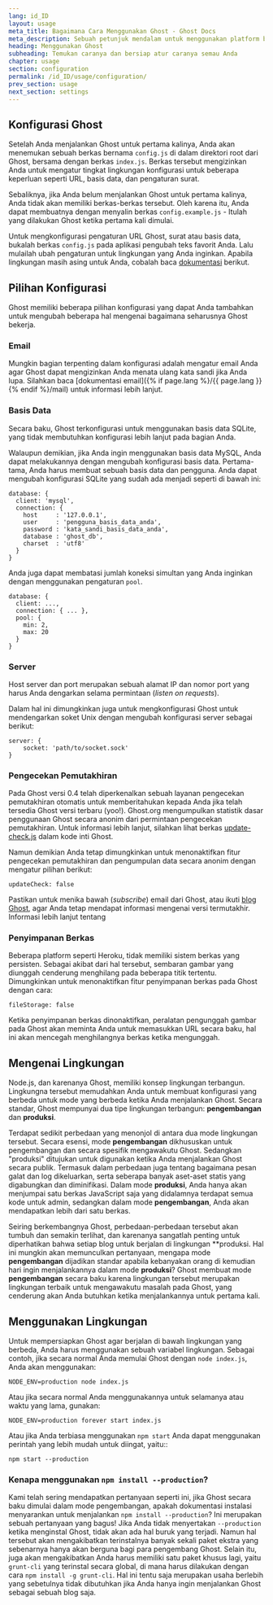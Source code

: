 ```yaml
---
lang: id_ID
layout: usage
meta_title: Bagaimana Cara Menggunakan Ghost - Ghost Docs
meta_description: Sebuah petunjuk mendalam untuk menggunakan platform blogging Ghost. Anda sudah memiliki Ghost tetapi belum yakin bagaimana cara menggunakannya? Mulailah dari sini!
heading: Menggunakan Ghost
subheading: Temukan caranya dan bersiap atur caranya semau Anda
chapter: usage
section: configuration
permalink: /id_ID/usage/configuration/
prev_section: usage
next_section: settings
---
```


## Konfigurasi Ghost <a id="configuration"></a>

Setelah Anda menjalankan Ghost untuk pertama kalinya, Anda akan menemukan sebuah berkas bernama `config.js` di dalam direktori root dari Ghost, bersama dengan berkas `index.js`. Berkas tersebut mengizinkan Anda untuk mengatur tingkat lingkungan konfigurasi untuk beberapa keperluan seperti URL, basis data, dan pengaturan surat.

Sebaliknya, jika Anda belum menjalankan Ghost untuk pertama kalinya, Anda tidak akan memiliki berkas-berkas tersebut. Oleh karena itu, Anda dapat membuatnya dengan menyalin berkas `config.example.js` - Itulah yang dilakukan Ghost ketika pertama kali dimulai.

Untuk mengkonfigurasi pengaturan URL Ghost, surat atau basis data, bukalah berkas `config.js` pada aplikasi pengubah teks favorit Anda. Lalu mulailah ubah pengaturan untuk lingkungan yang Anda inginkan. Apabila lingkungan masih asing untuk Anda, cobalah baca [dokumentasi](#environments) berikut.

## Pilihan Konfigurasi

Ghost memiliki beberapa pilihan konfigurasi yang dapat Anda tambahkan untuk mengubah beberapa hal mengenai bagaimana seharusnya Ghost bekerja.

### Email

Mungkin bagian terpenting dalam konfigurasi adalah mengatur email Anda agar Ghost dapat mengizinkan Anda menata ulang kata sandi jika Anda lupa. Silahkan baca [dokumentasi email]({% if page.lang %}/{{ page.lang }}{% endif %}/mail) untuk informasi lebih lanjut.

### Basis Data

Secara baku, Ghost terkonfigurasi untuk menggunakan basis data SQLite, yang tidak membutuhkan konfigurasi lebih lanjut pada bagian Anda.

Walaupun demikian, jika Anda ingin menggunakan basis data MySQL, Anda dapat melakukannya dengan mengubah konfigurasi basis data. Pertama-tama, Anda harus membuat sebuah basis data dan pengguna. Anda dapat mengubah konfigurasi SQLite yang sudah ada menjadi seperti di bawah ini:

```
database: {
  client: 'mysql',
  connection: {
    host     : '127.0.0.1',
    user     : 'pengguna_basis_data_anda',
    password : 'kata_sandi_basis_data_anda',
    database : 'ghost_db',
    charset  : 'utf8'
  }
}
```

Anda juga dapat membatasi jumlah koneksi simultan yang Anda inginkan dengan menggunakan pengaturan `pool`.

```
database: {
  client: ...,
  connection: { ... },
  pool: {
    min: 2,
    max: 20
  }
}
```

### Server

Host server dan port merupakan sebuah alamat IP dan nomor port yang harus Anda dengarkan selama permintaan (*listen on requests*).

Dalam hal ini dimungkinkan juga untuk mengkonfigurasi Ghost untuk mendengarkan soket Unix dengan mengubah konfigurasi server sebagai berikut:

```
server: {
    socket: 'path/to/socket.sock'
}
```

### Pengecekan Pemutakhiran

Pada Ghost versi 0.4 telah diperkenalkan sebuah layanan pengecekan pemutakhiran otomatis untuk memberitahukan kepada Anda jika telah tersedia Ghost versi terbaru (yoo!). Ghost.org mengumpulkan statistik dasar penggunaan Ghost secara anonim dari permintaan pengecekan pemutakhiran. Untuk informasi lebih lanjut, silahkan lihat berkas [update-check.js](https://github.com/TryGhost/Ghost/blob/master/core/server/update-check.js) dalam kode inti Ghost.

Namun demikian Anda tetap dimungkinkan untuk menonaktifkan fitur pengecekan pemutakhiran dan pengumpulan data secara anonim dengan mengatur pilihan berikut:

`updateCheck: false`

Pastikan untuk menika bawah (*subscribe*) email dari Ghost, atau ikuti [blog Ghost](http://blog.ghost.org), agar Anda tetap mendapat informasi mengenai versi termutakhir. Informasi lebih lanjut tentang

### Penyimpanan Berkas

Beberapa platform seperti Heroku, tidak memiliki sistem berkas yang persisten. Sebagai akibat dari hal tersebut, sembaran gambar yang diunggah cenderung menghilang pada beberapa titik tertentu.
Dimungkinkan untuk menonaktifkan fitur penyimpanan berkas pada Ghost dengan cara:

`fileStorage: false`

Ketika penyimpanan berkas dinonaktifkan, peralatan pengunggah gambar pada Ghost akan meminta Anda untuk memasukkan URL secara baku, hal ini akan mencegah menghilangnya berkas ketika mengunggah.


## Mengenai Lingkungan <a id="environments"></a>

Node.js, dan karenanya Ghost, memiliki konsep lingkungan terbangun. Lingkungna tersebut memudahkan Anda untuk membuat konfigurasi yang berbeda untuk mode yang berbeda ketika Anda menjalankan Ghost. Secara standar, Ghost mempunyai dua tipe lingkungan terbangun: **pengembangan** dan **produksi**.

Terdapat sedikit perbedaan yang menonjol di antara dua mode lingkungan tersebut. Secara esensi, mode **pengembangan** dikhususkan untuk pengembangan dan secara spesifik mengawakutu Ghost. Sedangkan "produksi" ditujukan untuk digunakan ketika Anda menjalankan Ghost secara publik. Termasuk dalam perbedaan juga tentang bagaimana pesan galat dan log dikeluarkan, serta seberapa banyak aset-aset statis yang digabungkan dan diminifikasi. Dalam mode **produksi**, Anda hanya akan menjumpai satu berkas JavaScript saja yang didalamnya terdapat semua kode untuk admin, sedangkan dalam mode **pengembangan**, Anda akan mendapatkan lebih dari satu berkas.

Seiring berkembangnya Ghost, perbedaan-perbedaan tersebut akan tumbuh dan semakin terlihat, dan karenanya sangatlah penting untuk diperhatikan bahwa setiap blog untuk berjalan di lingkungan **produksi. Hal ini mungkin akan memunculkan pertanyaan, mengapa mode **pengembangan** dijadikan standar apabila kebanyakan orang di kemudian hari ingin menjalankannya dalam mode **produksi**? Ghost membuat mode **pengembangan** secara baku karena lingkungan tersebut merupakan lingkungan terbaik untuk mengawakutu masalah pada Ghost, yang cenderung akan Anda butuhkan ketika menjalankannya untuk pertama kali.

##  Menggunakan Lingkungan <a id="using-env"></a>

Untuk mempersiapkan Ghost agar berjalan di bawah lingkungan yang berbeda, Anda harus menggunakan sebuah variabel lingkungan. Sebagai contoh, jika secara normal Anda memulai Ghost dengan `node index.js`, Anda akan menggunakan:

`NODE_ENV=production node index.js`

Atau jika secara normal Anda menggunakannya untuk selamanya atau waktu yang lama, gunakan:

`NODE_ENV=production forever start index.js`

Atau jika Anda terbiasa menggunakan `npm start` Anda dapat menggunakan perintah yang lebih mudah untuk diingat, yaitu::

`npm start --production`

### Kenapa menggunakan `npm install --production`?

Kami telah sering mendapatkan pertanyaan seperti ini, jika Ghost secara baku dimulai dalam mode pengembangan, apakah dokumentasi instalasi menyarankan untuk menjalankan `npm install --production`? Ini merupakan sebuah pertanyaan yang bagus! Jika Anda tidak menyertakan `--production` ketika menginstal Ghost, tidak akan ada hal buruk yang terjadi. Namun hal tersebut akan mengakibatkan terinstalnya banyak sekali paket ekstra yang sebenarnya hanya akan berguna bagi para pengembang Ghost. Selain itu, juga akan mengakibatkan Anda harus memiliki satu paket khusus lagi, yaitu `grunt-cli` yang terinstal secara global, di mana harus dilakukan dengan cara `npm install -g grunt-cli`. Hal ini tentu saja merupakan usaha berlebih yang sebetulnya tidak dibutuhkan jika Anda hanya ingin menjalankan Ghost sebagai sebuah blog saja.